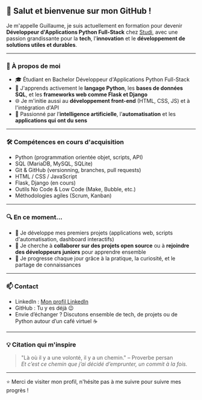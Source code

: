 ## 👋 Salut et bienvenue sur mon GitHub !

Je m'appelle Guillaume, je suis actuellement en formation pour devenir **Développeur d'Applications Python Full-Stack** chez [Studi](https://www.studi.com), avec une passion grandissante pour la **tech**, l'**innovation** et le **développement de solutions utiles et durables**.

---

### 🚀 À propos de moi

- 🎓 Étudiant en Bachelor Développeur d'Applications Python Full-Stack  
- 🐍 J'apprends activement le **langage Python**, les **bases de données SQL**, et les **frameworks web comme Flask et Django**
- 🌐 Je m'initie aussi au **développement front-end** (HTML, CSS, JS) et à l'intégration d'API
- 🧠 Passionné par l’**intelligence artificielle**, l’**automatisation** et les **applications qui ont du sens**

---

### 🛠️ Compétences en cours d'acquisition

- Python (programmation orientée objet, scripts, API)
- SQL (MariaDB, MySQL, SQLite)
- Git & GitHub (versionning, branches, pull requests)
- HTML / CSS / JavaScript
- Flask, Django (en cours)
- Outils No Code & Low Code (Make, Bubble, etc.)
- Méthodologies agiles (Scrum, Kanban)

---

### 🔍 En ce moment...

- 📘 Je développe mes premiers projets (applications web, scripts d'automatisation, dashboard interactifs)
- 🤝 Je cherche à **collaborer sur des projets open source** ou à **rejoindre des développeurs juniors** pour apprendre ensemble
- 🌱 Je progresse chaque jour grâce à la pratique, la curiosité, et le partage de connaissances

---

### 📫 Contact

- LinkedIn : [Mon profil LinkedIn](https://www.linkedin.com/in/guillaumemm/)
- GitHub : Tu y es déjà 😉
- Envie d’échanger ? Discutons ensemble de tech, de projets ou de Python autour d’un café virtuel ☕

---

### 💡 Citation qui m'inspire

> "Là où il y a une volonté, il y a un chemin." – Proverbe persan  
> *Et c’est ce chemin que j’ai décidé d’emprunter, un commit à la fois.*

---

⭐ Merci de visiter mon profil, n'hésite pas à me suivre pour suivre mes progrès !
